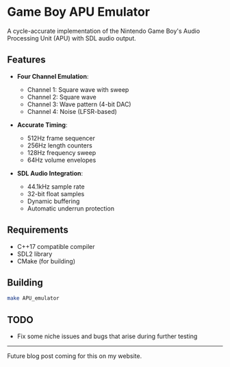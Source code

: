 # Game Boy APU Emulator

A cycle-accurate implementation of the Nintendo Game Boy's Audio Processing Unit (APU) with SDL audio output.

## Features

- **Four Channel Emulation**:
  - Channel 1: Square wave with sweep
  - Channel 2: Square wave
  - Channel 3: Wave pattern (4-bit DAC)
  - Channel 4: Noise (LFSR-based)

- **Accurate Timing**:
  - 512Hz frame sequencer
  - 256Hz length counters
  - 128Hz frequency sweep
  - 64Hz volume envelopes

- **SDL Audio Integration**:
  - 44.1kHz sample rate
  - 32-bit float samples
  - Dynamic buffering
  - Automatic underrun protection

## Requirements

- C++17 compatible compiler
- SDL2 library
- CMake (for building)

## Building

```bash
make APU_emulator
```

## TODO
- Fix some niche issues and bugs that arise during further testing

---

Future blog post coming for this on my website.

